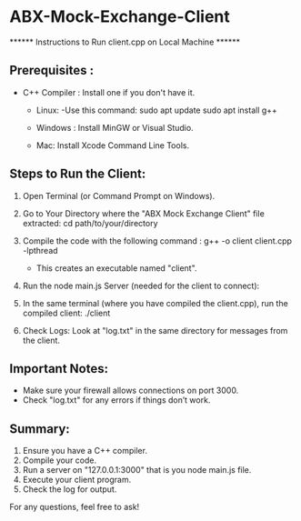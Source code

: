 # ABX-Mock-Exchange-Client


****** Instructions to Run client.cpp on Local Machine ******

## Prerequisites :

- C++ Compiler : Install one if you don't have it.
  - Linux: 
    -Use this command:
    	sudo apt update
    	sudo apt install g++

  - Windows : Install MinGW or Visual Studio.
  - Mac: Install Xcode Command Line Tools.

## Steps to Run the Client:

1. Open Terminal (or Command Prompt on Windows).

2. Go to Your Directory where the "ABX Mock Exchange Client" file extracted:
   cd path/to/your/directory

3. Compile the code with the following command :
   g++ -o client client.cpp -lpthread
   - This creates an executable named "client".

4. Run the node main.js Server (needed for the client to connect):

5. In the same terminal (where you have compiled the client.cpp), run the compiled client:
   ./client

6. Check Logs: Look at "log.txt" in the same directory for messages from the client.

## Important Notes:
- Make sure your firewall allows connections on port 3000.
- Check "log.txt" for any errors if things don’t work.

## Summary:
1. Ensure you have a C++ compiler.
2. Compile your code.
3. Run a server on "127.0.0.1:3000" that is you node main.js file.
4. Execute your client program.
5. Check the log for output.

For any questions, feel free to ask!
